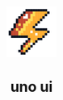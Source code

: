 <div align="center">
  <img src="./public/logo.svg" width="100px" height="100px" />
</div>

<h1 align="center">uno ui</h1>
